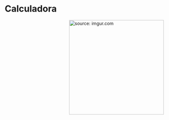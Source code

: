 # Calculadora

<img width = "300px" height = "300px" align = "right" src="https://i.imgur.com/RYWZLOQ.png" title="source: imgur.com"/>
